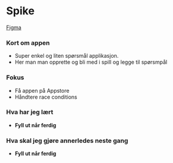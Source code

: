 # Spike

[Figma](https://www.figma.com/file/oBgpl8HkiowbkUFe6HchFL/Untitled?node-id=0%3A1&mode=dev)

### Kort om appen
- Super enkel og liten spørsmål applikasjon.
- Her man man opprette og bli med i spill og legge til spørsmpål

### Fokus
- Få appen på Appstore
- Håndtere race conditions

### Hva har jeg lært
- **Fyll ut når ferdig**

### Hva skal jeg gjøre annerledes neste gang
- **Fyll ut når ferdig**



